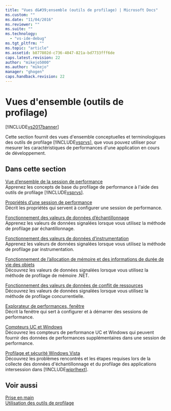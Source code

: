 ```yaml
---
title: "Vues d&#39;ensemble (outils de profilage) | Microsoft Docs"
ms.custom: ""
ms.date: "11/04/2016"
ms.reviewer: ""
ms.suite: ""
ms.technology: 
  - "vs-ide-debug"
ms.tgt_pltfrm: ""
ms.topic: "article"
ms.assetid: b877802d-c736-4047-821a-bd7733fff6de
caps.latest.revision: 22
author: "mikejo5000"
ms.author: "mikejo"
manager: "ghogen"
caps.handback.revision: 22
---
```

# Vues d&#39;ensemble (outils de profilage)
[!INCLUDE[vs2017banner](../code-quality/includes/vs2017banner.md)]

Cette section fournit des vues d'ensemble conceptuelles et terminologiques des outils de profilage [!INCLUDE[vsprvs](../code-quality/includes/vsprvs_md.md)], que vous pouvez utiliser pour mesurer les caractéristiques de performances d'une application en cours de développement.  
  
## Dans cette section  
 [Vue d’ensemble de la session de performance](../profiling/performance-session-overview.md)  
 Apprenez les concepts de base du profilage de performance à l'aide des outils de profilage [!INCLUDE[vsprvs](../code-quality/includes/vsprvs_md.md)].  
  
 [Propriétés d’une session de performance](../profiling/performance-session-properties.md)  
 Décrit les propriétés qui servent à configurer une session de performance.  
  
 [Fonctionnement des valeurs de données d’échantillonnage](../profiling/understanding-sampling-data-values.md)  
 Apprenez les valeurs de données signalées lorsque vous utilisez la méthode de profilage par échantillonnage.  
  
 [Fonctionnement des valeurs de données d’instrumentation](../profiling/understanding-instrumentation-data-values.md)  
 Apprenez les valeurs de données signalées lorsque vous utilisez la méthode de profilage par instrumentation.  
  
 [Fonctionnement de l’allocation de mémoire et des informations de durée de vie des objets](../profiling/understanding-memory-allocation-and-object-lifetime-data-values.md)  
 Découvrez les valeurs de données signalées lorsque vous utilisez la méthode de profilage de mémoire .NET.  
  
 [Fonctionnement des valeurs de données de conflit de ressources](../profiling/understanding-resource-contention-data-values.md)  
 Découvrez les valeurs de données signalées lorsque vous utilisez la méthode de profilage concurrentielle.  
  
 [Explorateur de performances, fenêtre](../profiling/performance-explorer-window.md)  
 Décrit la fenêtre qui sert à configurer et à démarrer des sessions de performance.  
  
 [Compteurs UC et Windows](../profiling/cpu-and-windows-counters.md)  
 Découvrez les compteurs de performance UC et Windows qui peuvent fournir des données de performances supplémentaires dans une session de performance.  
  
 [Profilage et sécurité Windows Vista](../profiling/profiling-and-windows-vista-security.md)  
 Découvrez les problèmes rencontrés et les étapes requises lors de la collecte des données d'échantillonnage et du profilage des applications intersession dans [!INCLUDE[wiprlhext](../misc/includes/wiprlhext_md.md)].  
  
## Voir aussi  
 [Prise en main](../profiling/getting-started-with-performance-tools.md)   
 [Utilisation des outils de profilage](../profiling/performance-explorer.md)